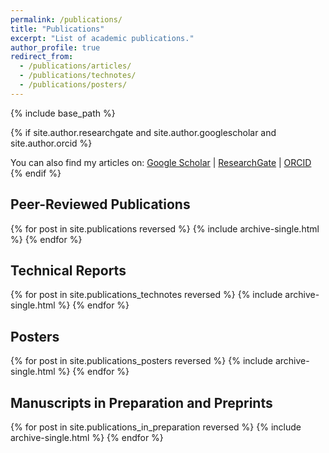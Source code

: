 ```yaml
---
permalink: /publications/
title: "Publications"
excerpt: "List of academic publications."
author_profile: true
redirect_from:
  - /publications/articles/
  - /publications/technotes/
  - /publications/posters/
---
```


{% include base_path %}

{% if site.author.researchgate and site.author.googlescholar and site.author.orcid %}
  <div class="notice--info social-icons">You can also find my articles on: <a href="https://scholar.google.com/citations?user={{ site.author.googlescholar }}"><i class="fas fa-graduation-cap"></i> Google Scholar</a> &#124; <a href="https://www.researchgate.net/profile/{{ site.author.researchgate }}"><i class="ai ai-researchgate-square" aria-hidden="true"></i> ResearchGate</a> &#124; <a href="https://orcid.org/{{ site.author.orcid }}"><i class="ai ai-orcid"></i> ORCID</a></div>
{% endif %}

## Peer-Reviewed Publications
{% for post in site.publications reversed %}
  {% include archive-single.html %}
{% endfor %}

## Technical Reports
{% for post in site.publications_technotes reversed %}
  {% include archive-single.html %}
{% endfor %}

## Posters
{% for post in site.publications_posters reversed %}
  {% include archive-single.html %}
{% endfor %}

## Manuscripts in Preparation and Preprints
{% for post in site.publications_in_preparation reversed %}
  {% include archive-single.html %}
{% endfor %}
